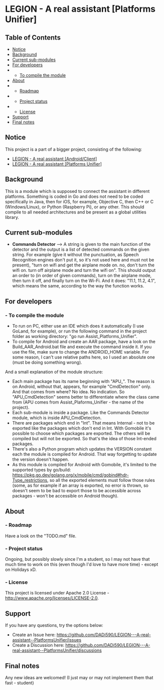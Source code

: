 # LEGION - A real assistant [Platforms Unifier]

## Table of Contents
- [Notice](#notice)
- [Background](#background)
- [Current sub-modules](#current-sub-modules)
- [For developers](#for-developers)
- - [To compile the module](#--to-compile-the-module)
- [About](#about)
- - [Roadmap](#--roadmap)
- - [Project status](#--project-status)
- - [License](#--license)
- [Support](#support)
- [Final notes](#final-notes)

## Notice
This project is a part of a bigger project, consisting of the following:
- [LEGION - A real assistant [Android/Client]](https://github.com/DADi590/LEGION---A-real-assistant--Android-Client)
- [LEGION - A real assistant [Platforms Unifier]](https://github.com/DADi590/LEGION---A-real-assistant--Platforms-Unifier)

## Background
This is a module which is supposed to connect the assistant in different platforms. Something is coded in Go and does not need to be coded specifically in Java, then for iOS, for example, Objective C, then C++ or C (Windows/Linux), or Python (Raspberry Pi), or any other. This should compile to all needed architectures and be present as a global utilities library.

## Current sub-modules
- **Commands Detector** --> A string is given to the main function of the detector and the output is a list of detected commands on the given string. For example (give it without the punctuation, as Speech Recognition engines don't put it, so it's not used here and must not be present), "turn on wifi and get the airplane mode on. no, don't turn the wifi on. turn off airplane mode and turn the wifi on". This should output an order to (in order of given commands), turn on the airplane mode, then turn it off, and finally turn on the Wi-Fi. And it does: "11.1, 11.2, 4.1", which means the same, according to the way the function works.

## For developers
### - To compile the module
- To run on PC, either use an IDE which does it automatically (I use GoLand, for example), or run the following command in the project folder as working directory: "go run Assist_Platforms_Unifier".
- To compile for Android and create an AAR package, have a look on the Build_AAR_Android.bat file and execute the command inside it. If you use the file, make sure to change the ANDROID_HOME variable. For some reason, I can't use relative paths here, so I used an absolute one (must be doing something wrong).

And a small explanation of the module structure:
- Each main package has its name beginning with "APU_". The reason is on Android, without that, appears, for example "CmdDetection" only. And that comes from where? No idea. No indication. So "APU_CmdDetection" seems better to differentiate where the class came from (APU comes from Assist_Plaforms_Unifier - the name of the project).
- Each sub-module is inside a package. Like the Commands Detector module, which is inside APU_CmdDetection.
- There are packages which end in "Int". That means Internal - not to be exported like the packages which don't end in Int. With Gomobile it's possible to choose which packages are exported. The others will be compiled but will not be exported. So that's the idea of those Int-ended packages.
- There's also a Python program which updates the VERSION constant each the module is compiled for Android. That way forgetting to update the version doesn't happen.
- As this module is compiled for Android with Gomobile, it's limited to the supported types by go/build: https://pkg.go.dev/golang.org/x/mobile/cmd/gobind#hdr-Type_restrictions, so all the exported elements must follow those rules (some, as for example if an array is exported, no error is thrown, so doesn't seem to be bad to export those to be accessible across packages - won't be accessible on Android though).

## About
### - Roadmap
Have a look on the "TODO.md" file.

### - Project status
Ongoing, but possibly slowly since I'm a student, so I may not have that much time to work on this (even though I'd love to have more time) - except on Holidays xD.

### - License
This project is licensed under Apache 2.0 License - http://www.apache.org/licenses/LICENSE-2.0.

## Support
If you have any questions, try the options below:
- Create an Issue here: https://github.com/DADi590/LEGION---A-real-assistant--PlatformsUnifier/issues
- Create a Discussion here: https://github.com/DADi590/LEGION---A-real-assistant--PlatformsUnifier/discussions

## Final notes
Any new ideas are welcomed! (I just may or may not implement them that fast - student)
